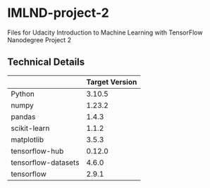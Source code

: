 # IMLND-project-2
Files for Udacity Introduction to Machine Learning with TensorFlow Nanodegree Project 2


## Technical Details
|  | Target Version |
|---|---|
| Python | 3.10.5 |
| numpy | 1.23.2 |
| pandas | 1.4.3 |
| scikit-learn | 1.1.2 |
| matplotlib | 3.5.3 |
| tensorflow-hub | 0.12.0 |
| tensorflow-datasets | 4.6.0 |
| tensorflow | 2.9.1 |